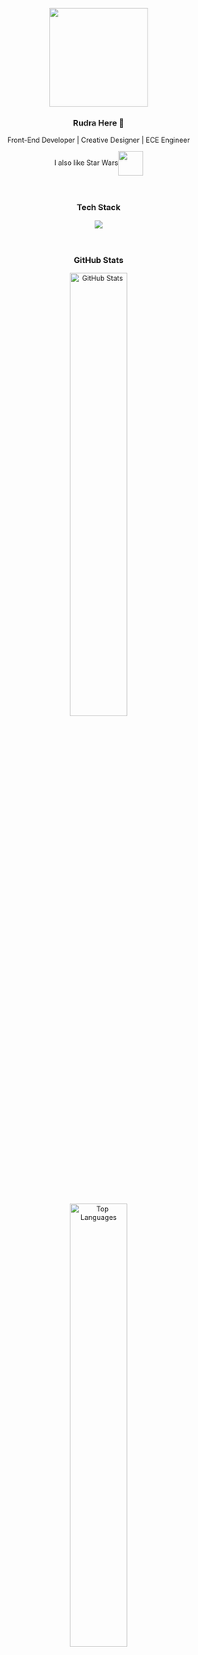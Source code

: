 <p align="center">
  <img src="https://github.com/thompsonemerson/thompsonemerson/raw/master/cover-thompson.png" height="200"/>
</p>
<h3 align="center">Rudra Here 👋</h3>
<p align="center">Front-End Developer | Creative Designer | ECE Engineer </p>
<p align="center">I also like Star Wars<img align="center" src="https://media.giphy.com/media/26FL0ydLDEcARWY0g/giphy.gif" width="50"/> </p> 

<p>&nbsp;&nbsp;</p>
<!---TECH STACK--->
<h3 align="center">Tech Stack</h3>
<p align="center">
  <a href="https://skillicons.dev">
    <img src="https://skillicons.dev/icons?i=cpp,python,js,c,java,bootstrap,html,css,linux,gcp,firebase,git,mysql,figma,matlab" />
  </a>
</p>

<p>&nbsp;&nbsp;</p>

<!---GITHUB STATS--->
<h3 align="center">GitHub Stats</h3>
<p align="center">
  <img src="https://github-readme-stats.vercel.app/api?username=your-github-username&show_icons=true&theme=github_dark&hide_border=true" alt="GitHub Stats" width="48%"/>
  <!---<img src="https://github-readme-streak-stats.herokuapp.com?user=your-github-username&theme=github-dark&hide_border=true" alt="GitHub Streak" width="48%"/> --->
</p>

<p align="center">
  <img src="https://github-readme-stats.vercel.app/api/top-langs/?username=your-github-username&layout=compact&theme=github_dark&hide_border=true" alt="Top Languages" width="48%"/>
</p>

<p>&nbsp;&nbsp;</p>

<h3 align="center">💬 Connect With Me</h3>
<p align="center">
  <a href="https://www.linkedin.com/in/yourprofile" target="_blank">
    <img src="https://img.shields.io/badge/LinkedIn-%230077B5.svg?style=for-the-badge&logo=linkedin&logoColor=white" alt="LinkedIn">
  </a>
  <a href="mailto:your-email@example.com" target="_blank">
    <img src="https://img.shields.io/badge/Email-D14836?style=for-the-badge&logo=gmail&logoColor=white" alt="Email">
  </a>
  <a href="https://your-portfolio.com" target="_blank">
    <img src="https://img.shields.io/badge/Portfolio-%2312100E.svg?style=for-the-badge&logo=firefox&logoColor=white" alt="Portfolio">
  </a>
</p>

<p>&nbsp;&nbsp;</p>

<h3 align="center">🧠 Random Dev Quote</h3>  
<p align="center">
  <img src="https://quotes-github-readme.vercel.app/api?type=horizontal&theme=dark" alt="Random Dev Quote"/>
</p>

